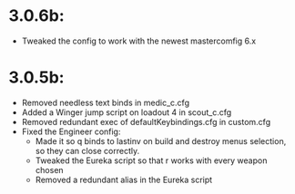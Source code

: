 # 3.0.6b:
- Tweaked the config to work with the newest mastercomfig 6.x
# 3.0.5b:
- Removed needless text binds in medic_c.cfg
- Added a Winger jump script on loadout 4 in scout_c.cfg
- Removed redundant exec of defaultKeybindings.cfg in custom.cfg
- Fixed the Engineer config:
	- Made it so q binds to lastinv on build and destroy menus selection, so
	they can close correctly.
	- Tweaked the Eureka script so that r works with every weapon chosen
	- Removed a redundant alias in the Eureka script
